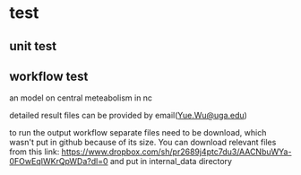# test

## unit test

## workflow test

an model on central meteabolism in nc

detailed result files can be provided by email(Yue.Wu@uga.edu)

to run the output workflow separate files need to be download, which wasn't put in github because of its size. You can download relevant files from this link: https://www.dropbox.com/sh/pr2689j4ptc7du3/AACNbuWYa-0FOwEqIWKrQpWDa?dl=0
and put in internal_data directory
